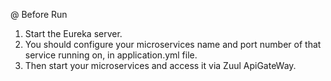 @ Before Run
1) Start the Eureka server.
2) You should configure your microservices name and port number of that service running on, in application.yml file.
3) Then start your microservices and access it via Zuul ApiGateWay.